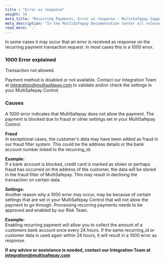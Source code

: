 ```yaml
---
title : "Error as response"
weight: 56
meta_title: "Recurring Payments, Error as response - MultiSafepay Support"
meta_description: "In the MultiSafepay Documentation Center all relevant information regarding our Plugins and API. As well as Support pages for Payment Method, Tools and General Questions. You can also find the contact details of our Support Team and Integration Team."
read_more: '.'
---
```

In some cases it may occur that an error is received as response on the recurring payment transaction request. In most cases this is a 1000 error.

### 1000 Error explained
Transaction not allowed. 

Payment method is disabled or not available. Contact our Integration Team at <integration@multisafepay.com> to validate and/or check the settings in your MultiSafepay Control. 

### Causes 
A 1000 error indicates that MultiSafepay does not allow the payment. The payment is blocked due to fraud or other settings set in your MultiSafepay Control.

**Fraud**\
In exceptional cases, the customer's data may have been added as fraud in our fraud filter system. This could be the address details or the bank account number linked to the recurring_id.

**Example:**\
If a bank account is blocked, credit card is marked as stolen or perhaps fraud has occurred on the address of the customer, the data will be stored in the fraud filter of MultiSafepay. This may result in declining the transaction on certain data. 

**Settings:**\
Another reason why a 1000 error may occur, may be because of certain settings that are set in your MultiSafepay Control that will not allow the payment to go through. Processing recurring payments needs to be approved and enabled by our Risk Team. 

**Example:**\
Enabling recurring payment will allow you to collect the amount of a customers bank account once every 24 hours. If the same recurring_id or customer data is used again within 24 hours, it will result in a 1000 error as response. 

**If any advice or assistance is needed, contact our Integration Team at <integration@multisafepay.com>**











